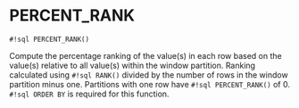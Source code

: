 # PERCENT_RANK

`#!sql PERCENT_RANK()`

Compute the percentage ranking of the value(s) in each row based on the value(s) relative to all value(s)
within the window partition. Ranking calculated using `#!sql RANK()` divided by the number of rows in the window
partition minus one. Partitions with one row have `#!sql PERCENT_RANK()` of 0. `#!sql ORDER BY` is required for this function.
